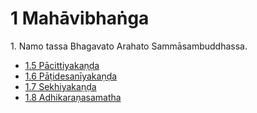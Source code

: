 

# 1 Mahāvibhaṅga


1\. Namo tassa Bhagavato Arahato Sammāsambuddhassa.

* [1.5 Pācittiyakaṇḍa](1/1.5.md)
* [1.6 Pāṭidesanīyakaṇḍa](1/1.6.md)
* [1.7 Sekhiyakaṇḍa](1/1.7.md)
* [1.8 Adhikaraṇasamatha](1/1.8.md)



